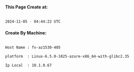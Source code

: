 
   
#### This Page Create at:

```bash

2024-11-05 - 04:44:22 UTC

```

#### Create By Machine:

```bash

Host Name : fv-az1530-405

platform  : Linux-6.5.0-1025-azure-x86_64-with-glibc2.35

Ip Local  : 10.1.0.67

```

